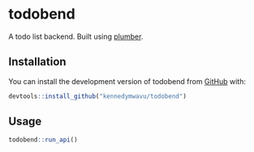 
<!-- README.md is generated from README.Rmd. Please edit that file -->

# todobend

<!-- badges: start -->
<!-- badges: end -->

A todo list backend. Built using [plumber](https://www.rplumber.io/).

## Installation

You can install the development version of todobend from
[GitHub](https://github.com/) with:

``` r
devtools::install_github("kennedymwavu/todobend")
```

## Usage

``` r
todobend::run_api()
```
